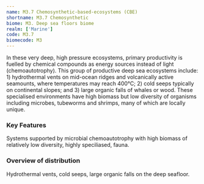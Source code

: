 ```yaml
---
name: M3.7 Chemosynthetic-based-ecosystems (CBE)
shortname: M3.7 Chemosynthetic
biome: M3. Deep sea floors biome
realm: ['Marine']
code: M3.7
biomecode: M3
---
```


In these very deep, high pressure ecosystems, primary productivity is fuelled by chemical compounds as energy sources instead of light (chemoautotrophy). This group of productive deep sea ecosystems include: 1) hydrothermal vents on mid-ocean ridges and volcanically active seamounts, where temperatures may reach 400°C; 2) cold seeps typically on continental slopes; and 3) large organic falls of whales or wood. These specialised environments have high biomass but low diversity of organisms including microbes, tubeworms and shrimps, many of which are locally unique.

### Key Features

Systems supported by microbial chemoautotrophy with high biomass of relatively low diversity, highly speciliased, fauna.

### Overview of distribution

Hydrothermal vents, cold seeps, large organic falls on the deep seafloor.
